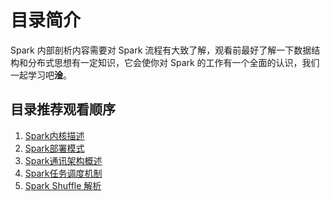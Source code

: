 # 目录简介

Spark 内部剖析内容需要对 Spark 流程有大致了解，观看前最好了解一下数据结构和分布式思想有一定知识，它会使你对 Spark 的工作有一个全面的认识，我们一起学习吧**淦**。

## 目录推荐观看顺序
1. <a href="https://gitee.com/Liuashuai/data-warehouse/blob/master/Spark/Spark%E5%86%85%E9%83%A8%E5%89%96%E6%9E%90/Spark%E5%86%85%E6%A0%B8%E6%8F%8F%E8%BF%B0.md" target="_blank">Spark内核描述</a>
2. <a href="https://gitee.com/Liuashuai/data-warehouse/blob/master/Spark/Spark%E5%86%85%E9%83%A8%E5%89%96%E6%9E%90/Spark%E9%83%A8%E7%BD%B2%E6%A8%A1%E5%BC%8F.md" target="_blank">Spark部署模式</a>
3. <a href="https://gitee.com/Liuashuai/data-warehouse/blob/master/Spark/Spark%E5%86%85%E9%83%A8%E5%89%96%E6%9E%90/Spark%20%E9%80%9A%E4%BF%A1%E6%9E%B6%E6%9E%84%E6%A6%82%E8%BF%B0.md" target="_blank">Spark通讯架构概述</a>
4. <a href="https://gitee.com/Liuashuai/data-warehouse/blob/master/Spark/Spark%E5%86%85%E9%83%A8%E5%89%96%E6%9E%90/Spark%E4%BB%BB%E5%8A%A1%E8%B0%83%E5%BA%A6%E6%9C%BA%E5%88%B6.md" target="_blank">Spark任务调度机制</a>
5. <a href="https://gitee.com/Liuashuai/data-warehouse/blob/master/Spark/Spark%E5%86%85%E9%83%A8%E5%89%96%E6%9E%90/Spark%20Shuffle%E8%A7%A3%E6%9E%90.md" target="_blank">Spark Shuffle 解析</a>